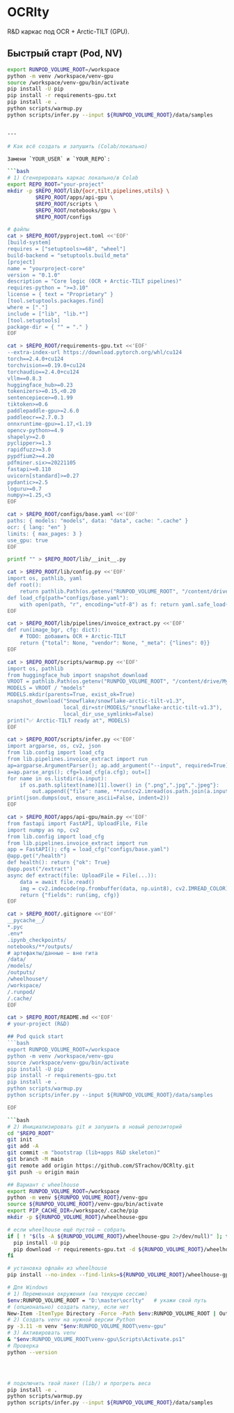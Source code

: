 # OCRlty

R&D каркас под OCR + Arctic-TILT (GPU).

## Быстрый старт (Pod, NV)
```bash
export RUNPOD_VOLUME_ROOT=/workspace
python -m venv /workspace/venv-gpu
source /workspace/venv-gpu/bin/activate
pip install -U pip
pip install -r requirements-gpu.txt
pip install -e .
python scripts/warmup.py
python scripts/infer.py --input ${RUNPOD_VOLUME_ROOT}/data/samples


---

# Как всё создать и запушить (Colab/локально)

Замени `YOUR_USER` и `YOUR_REPO`:

```bash
# 1) Сгенерировать каркас локально/в Colab
export REPO_ROOT="your-project"
mkdir -p $REPO_ROOT/lib/{ocr,tilt,pipelines,utils} \
         $REPO_ROOT/apps/api-gpu \
         $REPO_ROOT/scripts \
         $REPO_ROOT/notebooks/gpu \
         $REPO_ROOT/configs

# файлы
cat > $REPO_ROOT/pyproject.toml <<'EOF'
[build-system]
requires = ["setuptools>=68", "wheel"]
build-backend = "setuptools.build_meta"
[project]
name = "yourproject-core"
version = "0.1.0"
description = "Core logic (OCR + Arctic-TILT pipelines)"
requires-python = ">=3.10"
license = { text = "Proprietary" }
[tool.setuptools.packages.find]
where = ["."]
include = ["lib", "lib.*"]
[tool.setuptools]
package-dir = { "" = "." }
EOF

cat > $REPO_ROOT/requirements-gpu.txt <<'EOF'
--extra-index-url https://download.pytorch.org/whl/cu124
torch==2.4.0+cu124
torchvision==0.19.0+cu124
torchaudio==2.4.0+cu124
vllm==0.8.3
huggingface_hub>=0.23
tokenizers>=0.15,<0.20
sentencepiece>=0.1.99
tiktoken>=0.6
paddlepaddle-gpu>=2.6.0
paddleocr==2.7.0.3
onnxruntime-gpu>=1.17,<1.19
opencv-python>=4.9
shapely>=2.0
pyclipper>=1.3
rapidfuzz>=3.0
pypdfium2>=4.20
pdfminer.six>=20221105
fastapi>=0.110
uvicorn[standard]>=0.27
pydantic>=2.5
loguru>=0.7
numpy>=1.25,<3
EOF

cat > $REPO_ROOT/configs/base.yaml <<'EOF'
paths: { models: "models", data: "data", cache: ".cache" }
ocr: { lang: "en" }
limits: { max_pages: 3 }
use_gpu: true
EOF

printf "" > $REPO_ROOT/lib/__init__.py

cat > $REPO_ROOT/lib/config.py <<'EOF'
import os, pathlib, yaml
def root():
    return pathlib.Path(os.getenv("RUNPOD_VOLUME_ROOT", "/content/drive/MyDrive/runpod")).expanduser()
def load_cfg(path="configs/base.yaml"):
    with open(path, "r", encoding="utf-8") as f: return yaml.safe_load(f)
EOF

cat > $REPO_ROOT/lib/pipelines/invoice_extract.py <<'EOF'
def run(image_bgr, cfg: dict):
    # TODO: добавить OCR + Arctic-TILT
    return {"total": None, "vendor": None, "_meta": {"lines": 0}}
EOF

cat > $REPO_ROOT/scripts/warmup.py <<'EOF'
import os, pathlib
from huggingface_hub import snapshot_download
VROOT = pathlib.Path(os.getenv("RUNPOD_VOLUME_ROOT", "/content/drive/MyDrive/runpod"))
MODELS = VROOT / "models"
MODELS.mkdir(parents=True, exist_ok=True)
snapshot_download("Snowflake/snowflake-arctic-tilt-v1.3",
                  local_dir=str(MODELS/"snowflake-arctic-tilt-v1.3"),
                  local_dir_use_symlinks=False)
print("✅ Arctic-TILT ready at", MODELS)
EOF

cat > $REPO_ROOT/scripts/infer.py <<'EOF'
import argparse, os, cv2, json
from lib.config import load_cfg
from lib.pipelines.invoice_extract import run
ap=argparse.ArgumentParser(); ap.add_argument("--input", required=True); ap.add_argument("--cfg", default="configs/base.yaml")
a=ap.parse_args(); cfg=load_cfg(a.cfg); out=[]
for name in os.listdir(a.input):
    if os.path.splitext(name)[1].lower() in {".png",".jpg",".jpeg"}:
        out.append({"file": name, **run(cv2.imread(os.path.join(a.input, name)), cfg)})
print(json.dumps(out, ensure_ascii=False, indent=2))
EOF

cat > $REPO_ROOT/apps/api-gpu/main.py <<'EOF'
from fastapi import FastAPI, UploadFile, File
import numpy as np, cv2
from lib.config import load_cfg
from lib.pipelines.invoice_extract import run
app = FastAPI(); cfg = load_cfg("configs/base.yaml")
@app.get("/health") 
def health(): return {"ok": True}
@app.post("/extract")
async def extract(file: UploadFile = File(...)):
    data = await file.read()
    img = cv2.imdecode(np.frombuffer(data, np.uint8), cv2.IMREAD_COLOR)
    return {"fields": run(img, cfg)}
EOF

cat > $REPO_ROOT/.gitignore <<'EOF'
__pycache__/
*.pyc
.env*
.ipynb_checkpoints/
notebooks/**/outputs/
# артефакты/данные — вне гита
/data/
/models/
/outputs/
/wheelhouse*/
/workspace/
/.runpod/
/.cache/
EOF

cat > $REPO_ROOT/README.md <<'EOF'
# your-project (R&D)

## Pod quick start
```bash
export RUNPOD_VOLUME_ROOT=/workspace
python -m venv /workspace/venv-gpu
source /workspace/venv-gpu/bin/activate
pip install -U pip
pip install -r requirements-gpu.txt
pip install -e .
python scripts/warmup.py
python scripts/infer.py --input ${RUNPOD_VOLUME_ROOT}/data/samples

EOF

```bash
# 2) Инициализировать git и запушить в новый репозиторий
cd "$REPO_ROOT"
git init
git add -A
git commit -m "bootstrap (lib+apps R&D skeleton)"
git branch -M main
git remote add origin https://github.com/STrachov/OCRlty.git
git push -u origin main

## Вариант с wheelhouse
export RUNPOD_VOLUME_ROOT=/workspace
python -m venv ${RUNPOD_VOLUME_ROOT}/venv-gpu
source ${RUNPOD_VOLUME_ROOT}/venv-gpu/bin/activate
export PIP_CACHE_DIR=/workspace/.cache/pip
mkdir -p ${RUNPOD_VOLUME_ROOT}/wheelhouse-gpu

# если wheelhouse ещё пустой — собрать
if [ ! "$(ls -A ${RUNPOD_VOLUME_ROOT}/wheelhouse-gpu 2>/dev/null)" ]; then
  pip install -U pip
  pip download -r requirements-gpu.txt -d ${RUNPOD_VOLUME_ROOT}/wheelhouse-gpu
fi

# установка офлайн из wheelhouse
pip install --no-index --find-links=${RUNPOD_VOLUME_ROOT}/wheelhouse-gpu -r requirements-gpu.txt

# Для Windows
# 1) Переменная окружения (на текущую сессию)
$env:RUNPOD_VOLUME_ROOT = "D:\master\ocrlty"   # укажи свой путь
# (опционально) создать папку, если нет
New-Item -ItemType Directory -Force -Path $env:RUNPOD_VOLUME_ROOT | Out-Null
# 2) Создать venv на нужной версии Python
py -3.11 -m venv "$env:RUNPOD_VOLUME_ROOT\venv-gpu"
# 3) Активировать venv
& "$env:RUNPOD_VOLUME_ROOT\venv-gpu\Scripts\Activate.ps1"
# Проверка
python --version




# подключить твой пакет (lib/) и прогреть веса
pip install -e .
python scripts/warmup.py
python scripts/infer.py --input ${RUNPOD_VOLUME_ROOT}/data/samples
